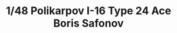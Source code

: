 ---
layout: product
title: "1/48 Polikarpov I-16 Type 24 Ace Boris Safonov"
price: "1900" 
desc: "Maketa"
img_path: "/assets/img/ARK48033.webp"
brand: "Ark Models"
available: false
special_offer: false
new: false
soon: false
cat: "010000"
subcat: "015000"
subsubcat: "0N/A"
sifra: "ARK48033"
popular: false
spec: false
---